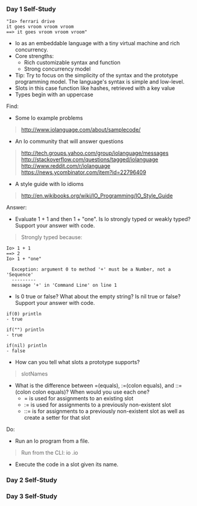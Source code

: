 ### Day 1 Self-Study

```io
"Io> ferrari drive
it goes vroom vroom vroom
==> it goes vroom vroom vroom"
```

- Io as an embeddable language with a tiny virtual machine and rich concurrency.
- Core strengths: 
  - Rich customizable syntax and function
  - Strong concurrency model
- Tip: Try to focus on the simplicity of the syntax and the prototype programming model. The language's syntax is simple and low-level.
- Slots in this case function like hashes, retrieved with a key value
- Types begin with an uppercase


Find:
- Some Io example problems
> http://www.iolanguage.com/about/samplecode/
- An Io community that will answer questions
> http://tech.groups.yahoo.com/group/iolanguage/messages
> http://stackoverflow.com/questions/tagged/iolanguage
> http://www.reddit.com/r/iolanguage
> https://news.ycombinator.com/item?id=22796409
- A style guide with Io idioms
> http://en.wikibooks.org/wiki/IO_Programming/IO_Style_Guide

Answer: 
- Evaluate 1 + 1 and then 1 + "one". Is Io strongly typed or weakly typed? Support your answer with code.
> Strongly typed because:
```io
Io> 1 + 1
==> 2
Io> 1 + "one"

  Exception: argument 0 to method '+' must be a Number, not a 'Sequence'
  ---------
  message '+' in 'Command Line' on line 1
```
- Is 0 true or false? What about the empty string? Is nil true or false? Support your answer with code.
```io
if(0) println 
- true

if("") println 
- true

if(nil) println
- false
```

- How can you tell what slots a prototype supports?
> <protype> slotNames

- What is the difference between =(equals), :=(colon equals), and ::=(colon colon equals)? When would you use each one?
  - = is used for assignments to an existing slot
  - := is used for assignments to a previously non-existent slot
  - ::= is for assignments to a previously non-existent slot as well as create a setter for that slot


Do: 
- Run an Io program from a file.
> Run from the CLI: io <filename>.io

- Execute the code in a slot given its name.

### Day 2 Self-Study


### Day 3 Self-Study